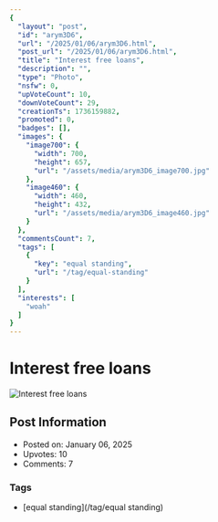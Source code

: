 ```yaml
---
{
  "layout": "post",
  "id": "arym3D6",
  "url": "/2025/01/06/arym3D6.html",
  "post_url": "/2025/01/06/arym3D6.html",
  "title": "Interest free loans",
  "description": "",
  "type": "Photo",
  "nsfw": 0,
  "upVoteCount": 10,
  "downVoteCount": 29,
  "creationTs": 1736159882,
  "promoted": 0,
  "badges": [],
  "images": {
    "image700": {
      "width": 700,
      "height": 657,
      "url": "/assets/media/arym3D6_image700.jpg"
    },
    "image460": {
      "width": 460,
      "height": 432,
      "url": "/assets/media/arym3D6_image460.jpg"
    }
  },
  "commentsCount": 7,
  "tags": [
    {
      "key": "equal standing",
      "url": "/tag/equal-standing"
    }
  ],
  "interests": [
    "woah"
  ]
}
---
```


# Interest free loans

![Interest free loans](/assets/media/arym3D6_image700.jpg)

## Post Information

- Posted on: January 06, 2025
- Upvotes: 10
- Comments: 7

### Tags

- [equal standing](/tag/equal standing)
